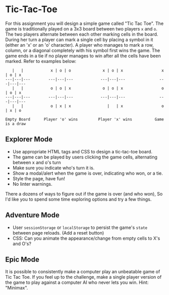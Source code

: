 # Tic-Tac-Toe

For this assignment you will design a simple game called "Tic Tac Toe". The game is traditionally played on a 3x3 board between two players `x` and `o`. The two players alternate between each other marking cells in the board. During her turn a player can mark a single cell by placing a symbol in it (either an 'x' or an 'o' character). A player who manages to mark a row, column, or a diagonal completely with his symbol first wins the game. The game ends in a tie if no player manages to win after all the cells have been marked. Refer to examples below:

```
   |   |            x | o | o              x | o | x                 x | o | x
---|---|---        ---|---|---            ---|---|---               ---|---|---
   |   |            o | o | x              o | o | x                 o | o | x
---|---|---        ---|---|---            ---|---|---               ---|---|---
   |   |            o | x | x                |   | x                 o | x | o

Empty Board      Player 'o' wins         Player 'x' wins          Game is a draw
```

## Explorer Mode

- Use appropriate HTML tags and CSS to design a tic-tac-toe board.
- The game can be played by users clicking the game cells, alternating between x and o's turn
- Make sure you indicate who's turn it is.
- Show a modal/alert when the game is over, indicating who won, or a tie.
- Style the page, have fun!
- No linter warnings.

There a dozens of ways to figure out if the game is over (and who won), So I'd like you to spend some time exploring options and try a few things.

## Adventure Mode

- User `sessionStorage` or `localStorage` to persist the game's `state` between page reloads. (Add a reset button)
- CSS: Can you animate the appearance/change from empty cells to X's and O's?

## Epic Mode

It is possible to consistently make a computer play an unbeatable game of Tic Tac Toe. If you feel up to the challenge, make a single player version of the game to play against a computer AI who never lets you win. Hint: "Minimax".